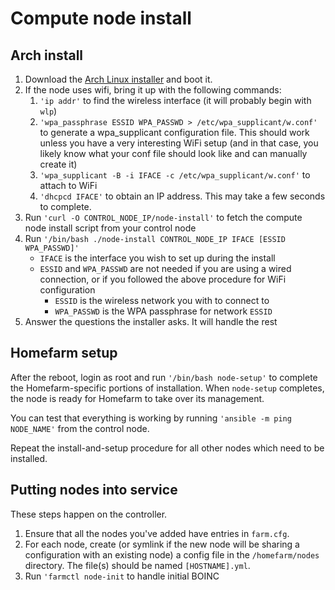 # Compute node install

## Arch install

1. Download the [Arch Linux
   installer](https://alpinelinux.org/downloads/) and boot it.
1. If the node uses wifi, bring it up with the following commands:
    1. `'ip addr'` to find the wireless interface (it will probably
       begin with `wlp`)
    1. `'wpa_passphrase ESSID WPA_PASSWD > /etc/wpa_supplicant/w.conf'`
       to generate a wpa_supplicant configuration file. This should
       work unless you have a very interesting WiFi setup (and in that
       case, you likely know what your conf file should look like and
       can manually create it)
    1. `'wpa_supplicant -B -i IFACE -c /etc/wpa_supplicant/w.conf'` to
       attach to WiFi
    1. `'dhcpcd IFACE'` to obtain an IP address. This may take a few
       seconds to complete.
1. Run `'curl -O CONTROL_NODE_IP/node-install'` to fetch the
   compute node install script from your control node
1. Run `'/bin/bash ./node-install CONTROL_NODE_IP IFACE [ESSID WPA_PASSWD]'`
    * `IFACE` is the interface you wish to set up during the install
    * `ESSID` and `WPA_PASSWD` are not needed if you are using a wired
      connection, or if you followed the above procedure for WiFi
      configuration
        * `ESSID` is the wireless network you with to connect to
        * `WPA_PASSWD` is the WPA passphrase for network `ESSID`
1. Answer the questions the installer asks. It will handle the rest

## Homefarm setup

After the reboot, login as root and run `'/bin/bash node-setup'` to
complete the Homefarm-specific portions of installation. When
`node-setup` completes, the node is ready for Homefarm to take over
its management.

You can test that everything is working by running `'ansible -m ping
NODE_NAME'` from the control node.

Repeat the install-and-setup procedure for all other nodes which need
to be installed.

## Putting nodes into service

These steps happen on the controller.

1. Ensure that all the nodes you've added have entries in `farm.cfg`.
1. For each node, create (or symlink if the new node will be sharing a
   configuration with an existing node) a config file in the
   `/homefarm/nodes` directory. The file(s) should be named
   `[HOSTNAME].yml`.
1. Run `'farmctl node-init` to handle initial BOINC

